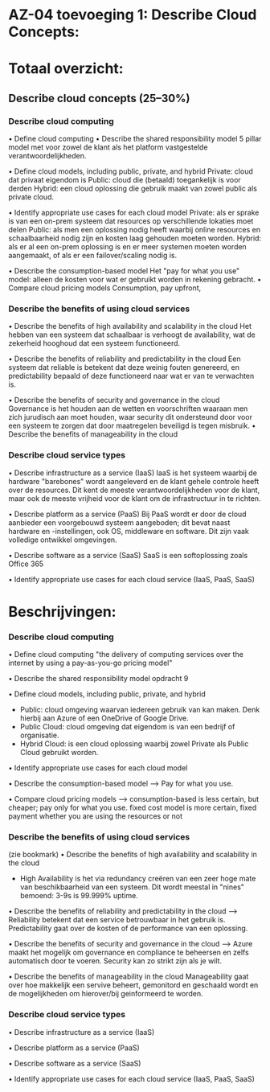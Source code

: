 # AZ-04 toevoeging 1: Describe Cloud Concepts:

# Totaal overzicht:
## Describe cloud concepts (25–30%)
### Describe cloud computing
• Define cloud computing
• Describe the shared responsibility model
5 pillar model met voor zowel de klant als het platform vastgestelde verantwoordelijkheden. 

• Define cloud models, including public, private, and hybrid
Private: cloud dat privaat eigendom is
Public: cloud die (betaald) toegankelijk is voor derden
Hybrid: een cloud oplossing die gebruik maakt van zowel public als private cloud.

• Identify appropriate use cases for each cloud model
Private: als er sprake is van een on-prem systeem dat resources op verschillende lokaties moet delen
Public: als men een oplossing nodig heeft waarbij online resources en schaalbaarheid nodig zijn en kosten laag gehouden moeten worden.
Hybrid: als er al een on-prem oplossing is en er meer systemen moeten worden aangemaakt, of als er een failover/scaling nodig is.

• Describe the consumption-based model
Het "pay for what you use" model: alleen de kosten voor wat er gebruikt worden in rekening gebracht.
• Compare cloud pricing models
Consumption, pay upfront, 
### Describe the benefits of using cloud services
• Describe the benefits of high availability and scalability in the cloud
Het hebben van een systeem dat schaalbaar is verhoogt de availability, wat de zekerheid hooghoud dat een systeem functioneerd. 

• Describe the benefits of reliability and predictability in the cloud
Een systeem dat reliable is betekent dat deze weinig fouten genereerd, en predictability bepaald of deze functioneerd naar wat er van te verwachten is.

• Describe the benefits of security and governance in the cloud
Governance is het houden aan de wetten en voorschriften waaraan men zich jurudisch aan moet houden, waar security dit ondersteund door voor een systeem te zorgen dat door maatregelen beveiligd is tegen misbruik. 
• Describe the benefits of manageability in the cloud

### Describe cloud service types
• Describe infrastructure as a service (IaaS)
IaaS is het systeem waarbij de hardware "barebones" wordt aangeleverd en de klant gehele controle heeft over de resources. Dit kent de meeste verantwoordelijkheden voor de klant, maar ook de meeste vrijheid voor de klant om de infrastructuur in te richten.

• Describe platform as a service (PaaS)
Bij PaaS wordt er door de cloud aanbieder een voorgebouwd systeem aangeboden; dit bevat naast hardware en -instellingen, ook OS, middleware en software. Dit zijn vaak volledige ontwikkel omgevingen. 

• Describe software as a service (SaaS)
SaaS is een softoplossing zoals Office 365

• Identify appropriate use cases for each cloud service (IaaS, PaaS, SaaS)


# Beschrijvingen:
### Describe cloud computing
• Define cloud computing
"the delivery of computing services over the internet by using a pay-as-you-go pricing model"

• Describe the shared responsibility model
opdracht 9

• Define cloud models, including public, private, and hybrid
- Public: cloud omgeving waarvan iedereen gebruik van kan maken. Denk hierbij aan Azure of een OneDrive of Google Drive.
- Public Cloud: cloud omgeving dat eigendom is van een bedrijf of organisatie.
- Hybrid Cloud: is een cloud oplossing waarbij zowel Private als Public Cloud gebruikt worden.

• Identify appropriate use cases for each cloud model

• Describe the consumption-based model
--> Pay for what you use.

• Compare cloud pricing models
--> consumption-based is less certain, but cheaper; pay only for what you use.
    fixed cost model is more certain, fixed payment whether you are using the resources or not

### Describe the benefits of using cloud services
(zie bookmark)
• Describe the benefits of high availability and scalability in the cloud
- High Availability is het via redundancy creëren van een zeer hoge mate van beschikbaarheid van een systeem. Dit wordt meestal in "nines" bemoend: 3-9s is 99.999% uptime. 

• Describe the benefits of reliability and predictability in the cloud
--> Reliability betekent dat een service betrouwbaar in het gebruik is.
Predictability gaat over de kosten of de performance van een oplossing.

• Describe the benefits of security and governance in the cloud
--> Azure maakt het mogelijk om governance en compliance te beheersen en zelfs automatisch door te voeren.
Security kan zo strikt zijn als je wilt.

• Describe the benefits of manageability in the cloud
Manageability gaat over hoe makkelijk een servive beheert, gemonitord en geschaald wordt en de mogelijkheden om hierover/bij geinformeerd te worden.

### Describe cloud service types
• Describe infrastructure as a service (IaaS)

• Describe platform as a service (PaaS)

• Describe software as a service (SaaS)

• Identify appropriate use cases for each cloud service (IaaS, PaaS, SaaS)
